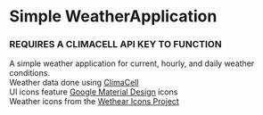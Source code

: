 # Simple WeatherApplication

<h3>REQUIRES A CLIMACELL API KEY TO FUNCTION</h3>
A simple weather application for current, hourly, and daily weather conditions.<br>
Weather data done using <a href="https://www.climacell.co/">ClimaCell</a> <br>
UI icons feature <a href="https://github.com/google/material-design-icons">Google Material Design</a> icons <br> 
Weather icons from the <a href="https://erikflowers.github.io/weather-icons/">Wethear Icons Project</a>

